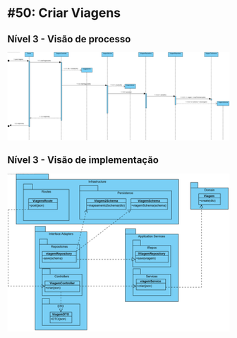 # #50: Criar Viagens 

## Nível 3 - Visão de processo

![criarViagens](sd.png)

## Nível 3 - Visão de implementação

![criarViagens](cd.png)